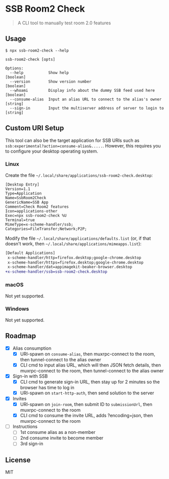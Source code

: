 # SSB Room2 Check

> A CLI tool to manually test room 2.0 features

## Usage

```
$ npx ssb-room2-check --help

ssb-room2-check [opts]

Options:
  --help           Show help                                           [boolean]
  --version        Show version number                                 [boolean]
  --whoami         Display info about the dummy SSB feed used here     [boolean]
  --consume-alias  Input an alias URL to connect to the alias's owner   [string]
  --sign-in        Input the multiserver address of server to login to  [string]
```

## Custom URI Setup

This tool can also be the target application for SSB URIs such as `ssb:experimental?action=consume-alias&.....`. However, this requires you to configure your desktop operating system.

### Linux

Create the file `~/.local/share/applications/ssb-room2-check.desktop`:

```
[Desktop Entry]
Version=1.1
Type=Application
Name=SsbRoom2Check
GenericName=SSB App
Comment=Check Room2 features
Icon=applications-other
Exec=npx ssb-room2-check %U
Terminal=true
MimeType=x-scheme-handler/ssb;
Categories=FileTransfer;Network;P2P;
```

Modify the file `~/.local/share/applications/defaults.list` (or, if that doesn't work, then `~/.local/share/applications/mimeapps.list`):

```diff
[Default Applications]
 x-scheme-handler/http=firefox.desktop;google-chrome.desktop
 x-scheme-handler/https=firefox.desktop;google-chrome.desktop
 x-scheme-handler/dat=appimagekit-beaker-browser.desktop
+x-scheme-handler/ssb=ssb-room2-check.desktop
```

### macOS

Not yet supported.

### Windows

Not yet supported.

## Roadmap

- [x] Alias consumption
  - [x] URI-spawn on `consume-alias`, then muxrpc-connect to the room, then tunnel-connect to the alias owner
  - [x] CLI cmd to input alias URL, which will then JSON fetch details, then muxrpc-connect to the room, then tunnel-connect to the alias owner
- [x] Sign-in with SSB
  - [x] CLI cmd to generate sign-in URL, then stay up for 2 minutes so the browser has time to log in
  - [x] URI-spawn on `start-http-auth`, then send solution to the server
- [x] Invites
  - [x] URI-spawn on `join-room`, then submit ID to `submissionUrl`, then muxrpc-connect to the room
  - [x] CLI cmd to consume the invite URL, adds ?encoding=json, then muxrpc-connect to the room
- [ ] Instructions
  - [ ] 1st consume alias as a non-member
  - [ ] 2nd consume invite to become member
  - [ ] 3rd sign-in

## License

MIT
